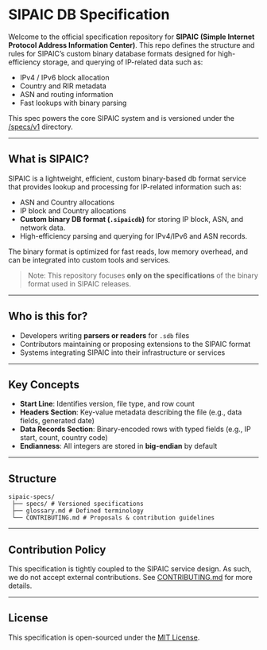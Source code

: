 # SIPAIC DB Specification

Welcome to the official specification repository for **SIPAIC (Simple Internet Protocol Address Information Center)**. This repo defines the structure and rules for SIPAIC’s custom binary database formats designed for high-efficiency storage, and querying of IP-related data such as:

- IPv4 / IPv6 block allocation
- Country and RIR metadata
- ASN and routing information
- Fast lookups with binary parsing

This spec powers the core SIPAIC system and is versioned under the [/specs/v1](./specs/v1/index.md) directory.

---

## What is SIPAIC?

SIPAIC is a lightweight, efficient, custom binary-based db format service that provides lookup and processing for IP-related information such as:

- ASN and Country allocations
- IP block  and Country allocations
- **Custom binary DB format (`.sipaicdb`)** for storing IP block, ASN, and network data.
- High-efficiency parsing and querying for IPv4/IPv6 and ASN records.

The binary format is optimized for fast reads, low memory overhead, and can be integrated into custom tools and services.

> Note: This repository focuses **only on the specifications** of the binary format used in SIPAIC releases.

---

## Who is this for?

- Developers writing **parsers or readers** for `.sdb` files
- Contributors maintaining or proposing extensions to the SIPAIC format
- Systems integrating SIPAIC into their infrastructure or services

---

## Key Concepts

- **Start Line**: Identifies version, file type, and row count
- **Headers Section**: Key-value metadata describing the file (e.g., data fields, generated date)
- **Data Records Section**: Binary-encoded rows with typed fields (e.g., IP start, count, country code)
- **Endianness**: All integers are stored in **big-endian** by default

---

## Structure

```dir
sipaic-specs/
 ├── specs/ # Versioned specifications
 ├── glossary.md # Defined terminology
 └── CONTRIBUTING.md # Proposals & contribution guidelines
```

---

## Contribution Policy

This specification is tightly coupled to the SIPAIC service design. As such, we do not accept external contributions. See [CONTRIBUTING.md](./CONTRIBUTING.md) for more details.

---

## License

This specification is open-sourced under the [MIT License](./LICENSE.md).
